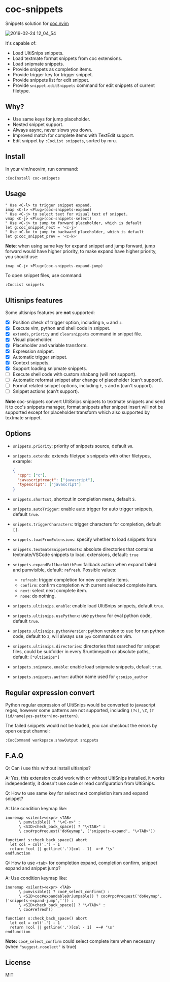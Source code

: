 # coc-snippets

Snippets solution for [coc.nvim](https://github.com/neoclide/coc.nvim)

![2019-02-24 12_04_54](https://user-images.githubusercontent.com/251450/53295003-8570f600-382c-11e9-9e3b-5d4ce2689661.gif)

It's capable of:

- Load UltiSnips snippets.
- Load textmate format snippets from coc extensions.
- Load snipmate snippets.
- Provide snippets as completion items.
- Provide trigger key for trigger snippet.
- Provide snippets list for edit snippet.
- Provide `snippet.editSnippets` command for edit snippets of current filetype.

## Why?

- Use same keys for jump placeholder.
- Nested snippet support.
- Always async, never slows you down.
- Improved match for complete items with TextEdit support.
- Edit snippet by `:CocList snippets`, sorted by mru.

## Install

In your vim/neovim, run command:

```
:CocInstall coc-snippets
```

## Usage

```vim
" Use <C-l> to trigger snippet expand.
imap <C-l> <Plug>(coc-snippets-expand)
" Use <C-j> to select text for visual text of snippet.
vmap <C-j> <Plug>(coc-snippets-select)
" Use <C-j> to jump to forward placeholder, which is default
let g:coc_snippet_next = '<c-j>'
" Use <C-k> to jump to backward placeholder, which is default
let g:coc_snippet_prev = '<c-k>'
```

**Note**: when using same key for expand snippet and jump forward, jump
forward would have higher priority, to make expand have higher priority, you
should use:

```vim
imap <C-j> <Plug>(coc-snippets-expand-jump)
```

To open snippet files, use command:

```vim
:CocList snippets
```

## Ultisnips features

Some ultisnips features are **not** supported:

- [x] Position check of trigger option, including `b`, `w` and `i`.
- [x] Execute vim, python and shell code in snippet.
- [x] `extends`, `priority` and `clearsnippets` command in snippet file.
- [x] Visual placeholder.
- [x] Placeholder and variable transform.
- [x] Expression snippet.
- [x] Automatic trigger snippet.
- [x] Context snippets.
- [x] Support loading snipmate snippets.
- [ ] Execute shell code with custom shabang (will not support).
- [ ] Automatic reformat snippet after change of placeholder (can't support).
- [ ] Format related snippet options, including `t`, `s` and `m` (can't support).
- [ ] Snippet actions (can't support).

**Note** coc-snippets convert UltiSnips snippets to textmate snippets and send
it to coc's snippets manager, format snippets after snippet insert will not be
supported except for placeholder transform which also supported by textmate
snippet.

## Options

- `snippets.priority`: priority of snippets source, default `90`.
- `snippets.extends`: extends filetype's snippets with other filetypes, example:

  ```json
  {
    "cpp": ["c"],
    "javascriptreact": ["javascript"],
    "typescript": ["javascript"]
  }
  ```

- `snippets.shortcut`, shortcut in completion menu, default `S`.
- `snippets.autoTrigger`: enable auto trigger for auto trigger snippets, default
  `true`.
- `snippets.triggerCharacters`: trigger characters for completion, default `[]`.
- `snippets.loadFromExtensions`: specify whether to load snippets from
- `snippets.textmateSnippetsRoots`: absolute directories that contains textmate/VSCode snippets to load.
  extensions, default: `true`
- `snippets.expandFallbackWithPum`: fallback action when expand failed and pumvisible, default: `refresh`. Possible values:
  - `refresh`: trigger completion for new complete items.
  - `confirm`: confirm completion with current selected complete item.
  - `next`: select next complete item.
  - `none`: do nothing.
- `snippets.ultisnips.enable`: enable load UltiSnips snippets, default `true`.
- `snippets.ultisnips.usePythonx`: use `pythonx` for eval python code, default
  `true`.
- `snippets.ultisnips.pythonVersion`: python version to use for run python code,
  default to `3`, will always use `pyx` commands on vim.
- `snippets.ultisnips.directories`: directories that searched for snippet files,
  could be subfolder in every \$runtimepath or absolute paths, default:
  `["UltiSnips"]`
- `snippets.snipmate.enable`: enable load snipmate snippets, default `true`.
- `snippets.snippets.author`: author name used for `g:snips_author`

## Regular expression convert

Python regular expression of UltiSnips would be converted to javascript regex, however some
patterns are not supported, including `(?s)`, `\Z`, `(?(id/name)yes-pattern|no-pattern)`.

The failed snippets would not be loaded, you can checkout the errors by open
output channel:

    :CocCommand workspace.showOutput snippets

## F.A.Q

Q: Can i use this without install ultisnips?

A: Yes, this extension could work with or without UltiSnips installed, it works independently,
it doesn't use code or read configuration from UltiSnips.

Q: How to use same key for select next completion item and expand snippet?

A: Use condition keymap like:

```vim
inoremap <silent><expr> <TAB>
      \ pumvisible() ? "\<C-n>" :
      \ <SID>check_back_space() ? "\<TAB>" :
      \ coc#rpc#request('doKeymap', ['snippets-expand', "\<TAB>"])

function! s:check_back_space() abort
  let col = col('.') - 1
  return !col || getline('.')[col - 1]  =~# '\s'
endfunction
```

Q: How to use `<tab>` for completion expand, completion confirm, snippet expand
and snippet jump?

A: Use condition keymap like:

```vim
inoremap <silent><expr> <TAB>
      \ pumvisible() ? coc#_select_confirm() :
      \ <SID>coc#expandableOrJumpable() ? coc#rpc#request('doKeymap', ['snippets-expand-jump','']) :
      \ <SID>check_back_space() ? "\<TAB>" :
      \ coc#refresh()

function! s:check_back_space() abort
  let col = col('.') - 1
  return !col || getline('.')[col - 1]  =~# '\s'
endfunction
```

**Note:** `coc#_select_confirm` could select complete item when necessary (when
`"suggest.noselect"` is true)

## License

MIT
